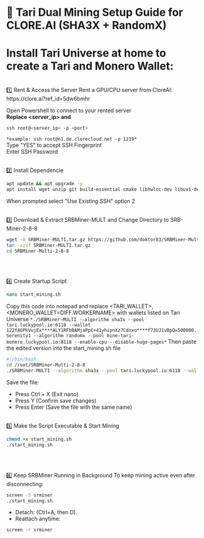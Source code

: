 # 🚀 Tari Dual Mining Setup Guide for CLORE.AI (SHA3X + RandomX)<br>

# Install Tari Universe at home to create a Tari and Monero Wallet: 

<br>
1️⃣ Rent & Access the Server
Rent a GPU/CPU server from CloreAI: https://clore.ai?ref_id=5dw6bmhr

Open Powershell to connect to your rented server<br>
**Replace <server_ip> and <port>**
```bash
ssh root@<server_ip> -p <port>
```
```*example: ssh root@n1.de.clorecloud.net -p 1219*```
<br>
Type "YES" to accept SSH Fingerprint
<br>
Enter SSH Password
<br><br>


2️⃣ Install Dependencie
```bash
apt update && apt upgrade -y
apt install wget unzip git build-essential cmake libhwloc-dev libuv1-dev libssl-dev -y
```
When prompted select "Use Existing SSH" option 2
<br><br>


3️⃣ Download & Extract SRBMiner-MULT and Change Directory to SRB-Miner-2-8-8
```bash
wget -O SRBMiner-MULTI.tar.gz https://github.com/doktor83/SRBMiner-Multi/releases/download/2.8.8/SRBMiner-Multi-2-8-8-Linux.tar.gz
tar -xzvf SRBMiner-MULTI.tar.gz
cd SRBMiner-Multi-2-8-8
```
<br><br>


4️⃣ Create Startup Script
```bash
nano start_mining.sh
```
Copy this code into notepad and replace <TARI_WALLET>, <MONERO_WALLET=DIFF.WORKERNAME> with wallets listed on Tari Universe
```*./SRBMiner-MULTI --algorithm sha3x --pool tari.luckypool.io:6118 --wallet 122fAGPkVujEx****ALY1RFbBAMjaPpC+41yhipnXz7Cdnxo****f73UJ1vBpQ=500000.Serenity1 --algorithm randomx --pool mine-tari-monero.luckypool.io:8118 --enable-cpu --disable-huge-pages*```
Then paste the edited version into the start_mining.sh file
```bash
#!/bin/bash
cd /root/SRBMiner-Multi-2-8-8
./SRBMiner-MULTI --algorithm sha3x --pool tari.luckypool.io:6118 --wallet <TARI_WALLET>+<MONERO_WALLET=DIFF.WORKERNAME> --algorithm randomx --pool mine-tari-monero.luckypool.io:8118 --enable-cpu --disable-huge-pages
```
Save the file:
- Press Ctrl + X (Exit nano)
- Press Y (Confirm save changes)
- Press Enter (Save the file with the same name)
<br><br>


5️⃣ Make the Script Executable & Start Mining
```bash
chmod +x start_mining.sh
./start_mining.sh
```
<br><br>


6️⃣ Keep SRBMiner Running in Background
To keep mining active even after disconnecting:
```bash
screen -S srminer
./start_mining.sh
```
- Detach: (Ctrl+A, then D).
- Reattach anytime:
```bash
screen -r srminer
```

